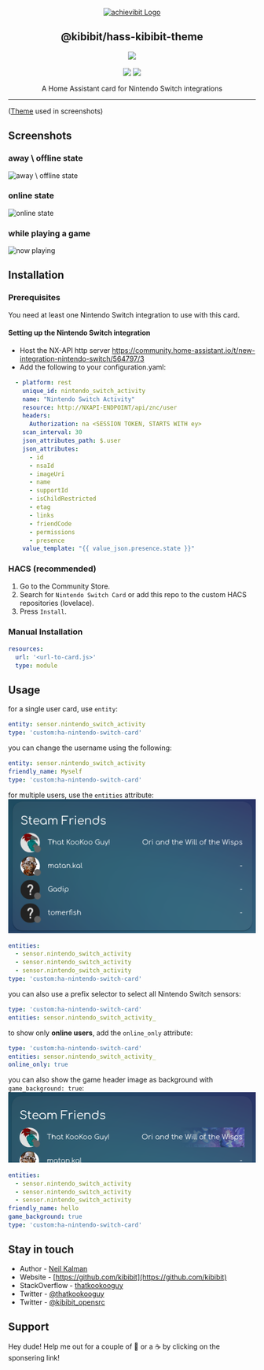 <p align="center">
  <a href="https://github.com/GewoonJaap/ha-nintendo-switch-card/" target="blank"><img src="https://thatkookooguy.github.io/https-assets/screenshots/ha-nintendo-switch-card-logo.png" width="500" alt="achievibit Logo" />
  </a>
  <h2 align="center">
    @kibibit/hass-kibibit-theme
  </h2>
</p>
<p align="center">
  <a href="https://www.npmjs.com/package/@kibibit/ha-nintendo-switch-card"><img src="https://img.shields.io/npm/v/@kibibit/ha-nintendo-switch-card/latest.svg?style=for-the-badge&logo=npm&color=CB3837"></a>
</p>
<p align="center">
  <a href="https://github.com/custom-components/hacs"><img src="https://img.shields.io/badge/HACS-Default-orange.svg"></a>
  <a href="https://imgur.com/gallery/SQJNbWb"><img src="https://img.shields.io/badge/Screenshots-Click_Here-ff3860.svg"></a>
</p>
<p align="center">
  A Home Assistant card for Nintendo Switch integrations
</p>
<hr>

([Theme](https://github.com/kibibit/hass-kibibit-theme) used in screenshots)

## Screenshots

### away \ offline state

![away \ offline state](https://thatkookooguy.github.io/https-assets/screenshots/ha-nintendo-switch-card-offline.jpeg)

### online state

![online state](https://thatkookooguy.github.io/https-assets/screenshots/ha-nintendo-switch-card-online.jpeg)

### while playing a game

![now playing](https://thatkookooguy.github.io/https-assets/screenshots/ha-nintendo-switch-card-now-playing.jpeg)

## Installation

### Prerequisites
You need at least one Nintendo Switch integration to use with this card.

#### Setting up the Nintendo Switch integration
- Host the NX-API http server https://community.home-assistant.io/t/new-integration-nintendo-switch/564797/3
- Add the following to your configuration.yaml:
```yaml
  - platform: rest
    unique_id: nintendo_switch_activity
    name: "Nintendo Switch Activity"
    resource: http://NXAPI-ENDPOINT/api/znc/user
    headers:
      Authorization: na <SESSION TOKEN, STARTS WITH ey>
    scan_interval: 30
    json_attributes_path: $.user
    json_attributes:
      - id
      - nsaId
      - imageUri
      - name
      - supportId
      - isChildRestricted
      - etag
      - links
      - friendCode
      - permissions
      - presence
    value_template: "{{ value_json.presence.state }}"
```

### HACS (recommended)

1. Go to the Community Store.
2. Search for `Nintendo Switch Card` or add this repo to the custom HACS repositories (lovelace).
3. Press `Install`.

### Manual Installation

```yaml
resources:
  url: '<url-to-card.js>'
  type: module
```

## Usage

for a single user card, use `entity`:

```yaml
entity: sensor.nintendo_switch_activity
type: 'custom:ha-nintendo-switch-card'
```

you can change the username using the following:

```yaml
entity: sensor.nintendo_switch_activity
friendly_name: Myself
type: 'custom:ha-nintendo-switch-card'
```

for multiple users, use the `entities` attribute:
![](screenshots/multi.png)

```yaml
entities:
  - sensor.nintendo_switch_activity
  - sensor.nintendo_switch_activity
  - sensor.nintendo_switch_activity
type: 'custom:ha-nintendo-switch-card'
```

you can also use a prefix selector to select all Nintendo Switch sensors:

```yaml
type: 'custom:ha-nintendo-switch-card'
entities: sensor.nintendo_switch_activity_
```

to show only **online users**, add the `online_only` attribute:

```yaml
type: 'custom:ha-nintendo-switch-card'
entities: sensor.nintendo_switch_activity_
online_only: true
```

you can also show the game header image as background with `game_background: true`:
![](screenshots/game-bg.png)

```yaml
entities:
  - sensor.nintendo_switch_activity
  - sensor.nintendo_switch_activity
  - sensor.nintendo_switch_activity
friendly_name: hello
game_background: true
type: 'custom:ha-nintendo-switch-card'
```

## Stay in touch

- Author - [Neil Kalman](https://github.com/thatkookooguy)
- Website - [https://github.com/kibibit](https://github.com/kibibit)
- StackOverflow - [thatkookooguy](https://stackoverflow.com/users/1788884/thatkookooguy)
- Twitter - [@thatkookooguy](https://twitter.com/thatkookooguy)
- Twitter - [@kibibit_opensrc](https://twitter.com/kibibit_opensrc)

## Support

Hey dude! Help me out for a couple of :beers: or a :coffee: by clicking on the sponsering link!

